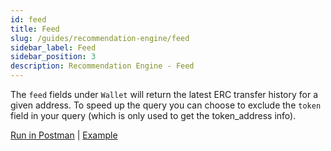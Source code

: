 ```yaml
---
id: feed
title: Feed
slug: /guides/recommendation-engine/feed
sidebar_label: Feed
sidebar_position: 3
description: Recommendation Engine - Feed
---
```


The `feed` fields under `Wallet` will return the latest ERC transfer history for a given address. To speed up the query you can choose to exclude the `token` field in your query (which is only used to get the token_address info).

[Run in Postman](https://www.postman.com/cyberconnect-v2/workspace/cyberconnect-v2/request/20133006-d226b206-9ee7-4dde-b1d9-9b08fda6b307) | [Example](https://www.postman.com/cyberconnect-v2/workspace/cyberconnect-v2/example/20133006-637501c0-782e-477c-b34f-999af81c00b8)

